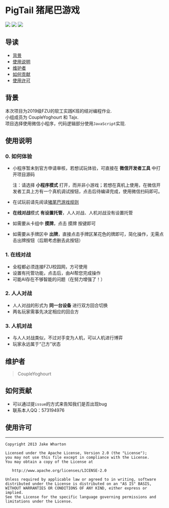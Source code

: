 # PigTail 猪尾巴游戏

<a href="https://github.com/CoupleYoghourt">
  <img src="https://badgen.net/badge/Author/bngel/blue?icon=telegram"/></a>
<a href="https://github.com/CoupleYoghourt/PigTail">  <img src="https://badgen.net/badge/PigTail/public/black?icon=github"/></a>
<a>
  <img src="https://badgen.net/badge/Language/JavaScript/pink?icon=eclipse"/>
</a>

## 导读

- [背景](#背景)
- [使用说明](#使用说明)
- [维护者](#维护者)
- [如何贡献](#如何贡献)
- [使用许可](#使用许可)

## 背景

本次项目为2019级FZU的软工实践K班的结对编程作业.</br>
小组成员为 CoupleYoghourt 和 Tajx.</br>
项目选择使用微信小程序，代码逻辑部分使用`JavaScript`实现.</br>

## 使用说明

### 0. 如何体验

- 小程序暂未到官方申请审核，若想试玩体验，可直接在 **微信开发者工具** 中打开项目源码

  注：请选择 **小程序模式** 打开，而并非小游戏；若想在真机上使用，在微信开发者工具上方有一个真机调试按钮，点击后待编译完成，使用微信扫码即可。

- 在试玩前请先阅读<a href="https://edu.cnblogs.com/campus/fzu/FZU_SE_K/homework/12286">猪尾巴游戏规则</a>

- **在线对战**模式 **有设置托管**，人人对战、人机对战没有设置托管

- 如需要从卡组中 **摸牌**，点击 摸牌 按键即可

- 如需要从手牌区中 **出牌**，直接点击手牌区某花色的牌即可，简化操作，无需点击出牌按钮（后期考虑删去此按钮）

### 1. 在线对战

- 全程都必须连接FZU校园网，方可使用
- 设置有托管功能，点击后，由AI帮您完成操作
- 可能AI存在不够智能的问题（在努力增强了！）

### 2. 人人对战

- 人人对战的形式为 **同一台设备** 进行双方回合切换
- 两名玩家需事先决定相应的回合方

### 3. 人机对战
- 与人人对战类似，不过对手变为人机，可以人机进行博弈
- 玩家永远属于“己方”状态

## 维护者

> CoupleYoghourt

## 如何贡献

- 可以通过提`issue`的方式来告知我们是否出现bug
- 联系本人QQ：573194976

## 使用许可

-------

    Copyright 2013 Jake Wharton
    
    Licensed under the Apache License, Version 2.0 (the "License");
    you may not use this file except in compliance with the License.
    You may obtain a copy of the License at
    
       http://www.apache.org/licenses/LICENSE-2.0
    
    Unless required by applicable law or agreed to in writing, software
    distributed under the License is distributed on an "AS IS" BASIS,
    WITHOUT WARRANTIES OR CONDITIONS OF ANY KIND, either express or implied.
    See the License for the specific language governing permissions and
    limitations under the License.
